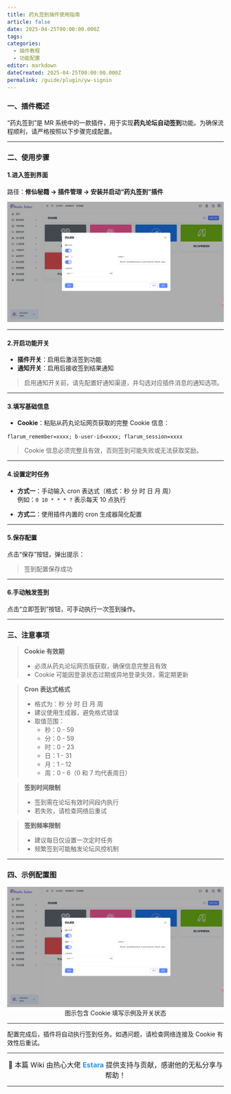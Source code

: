 ```yaml
---
title: 药丸签到插件使用指南
article: false
date: 2025-04-25T00:00:00.000Z
tags:
categories: 
  - 插件教程
  - 功能配置
editor: markdown
dateCreated: 2025-04-25T00:00:00.000Z
permalink: /guide/plugin/yw-signin
---
```


### 一、插件概述

“药丸签到”是 MR 系统中的一款插件，用于实现**药丸论坛自动签到**功能。为确保流程顺利，请严格按照以下步骤完成配置。

---

### 二、使用步骤

#### 1.进入签到界面

路径：**修仙秘籍 → 插件管理 → 安装并启动“药丸签到”插件**

<div align="center"><img src="./images/药丸签到.png" width="800"/></div>  

---

#### 2.开启功能开关

- **插件开关**：启用后激活签到功能  
- **通知开关**：启用后接收签到结果通知  

> 启用通知开关前，请先配置好通知渠道，并勾选对应插件消息的通知选项。

---

#### 3.填写基础信息

- **Cookie**：粘贴从药丸论坛网页获取的完整 Cookie 信息：

```plaintext
flarum_remember=xxxx; b-user-id=xxxx; flarum_session=xxxx
```

> Cookie 信息必须完整且有效，否则签到可能失败或无法获取奖励。

---

#### 4.设置定时任务

- **方式一**：手动输入 cron 表达式（格式：秒 分 时 日 月 周）  
  例如：`0 10 * * * ?` 表示每天 10 点执行  

- **方式二**：使用插件内置的 cron 生成器简化配置

---

#### 5.保存配置

点击“保存”按钮，弹出提示：

> 签到配置保存成功

---

#### 6.手动触发签到

点击“立即签到”按钮，可手动执行一次签到操作。

---

### 三、注意事项

> **Cookie 有效期**
> - 必须从药丸论坛网页版获取，确保信息完整且有效
> - Cookie 可能因登录状态过期或异地登录失效，需定期更新

> **Cron 表达式格式**
> - 格式为：秒 分 时 日 月 周
> - 建议使用生成器，避免格式错误
> - 取值范围：
>   - 秒：0 - 59
>   - 分：0 - 59
>   - 时：0 - 23
>   - 日：1 - 31
>   - 月：1 - 12
>   - 周：0 - 6（0 和 7 均代表周日）

> **签到时间限制**
> - 签到需在论坛有效时间段内执行  
> - 若失败，请检查网络后重试

> **签到频率限制**
> - 建议每日仅设置一次定时任务  
> - 频繁签到可能触发论坛风控机制

---

### 四、示例配置图

<div align="center"><img src="./images/药丸签到.png" width="800"/></div>  
<div align="center">图示包含 Cookie 填写示例及开关状态</div>

---

配置完成后，插件将自动执行签到任务。如遇问题，请检查网络连接及 Cookie 有效性后重试。

---

<div align="center">
  <span style="font-size: 16px;">🎉 本篇 Wiki 由热心大佬 <span style="color: #2196f3; font-weight: bold;">Estara</span> 提供支持与贡献，感谢他的无私分享与帮助！</span>
</div>

---